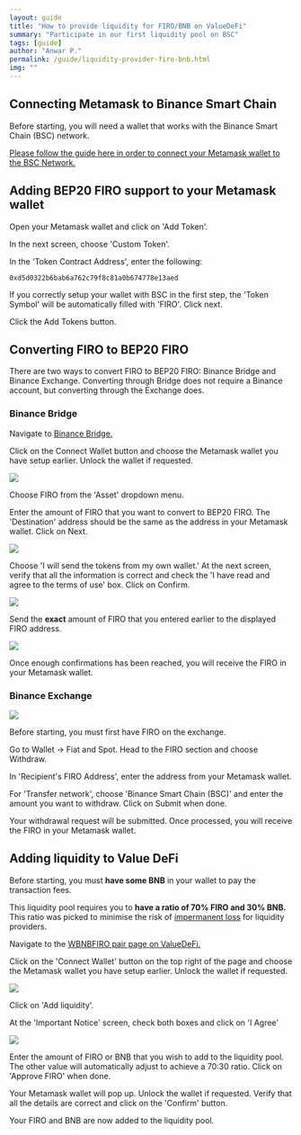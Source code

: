 ```yaml
---
layout: guide
title: "How to provide liquidity for FIRO/BNB on ValueDeFi"
summary: "Participate in our first liquidity pool on BSC"
tags: [guide]
author: "Anwar P."
permalink: /guide/liquidity-provider-firo-bnb.html
img: ""
---
```

## Connecting Metamask to Binance Smart Chain

Before starting, you will need a wallet that works with the Binance Smart Chain (BSC) network. 

[Please follow the guide here in order to connect your Metamask wallet to the BSC Network.](https://docs.binance.org/smart-chain/wallet/metamask.html)

## Adding BEP20 FIRO support to your Metamask wallet

Open your Metamask wallet and click on 'Add Token'.

In the next screen, choose 'Custom Token'. 

In the 'Token Contract Address', enter the following:

`0xd5d0322b6bab6a762c79f8c81a0b674778e13aed`

If you correctly setup your wallet with BSC in the first step, the 'Token Symbol' will be automatically filled with 'FIRO'. Click next.

Click the Add Tokens button.

## Converting FIRO to BEP20 FIRO

There are two ways to convert FIRO to BEP20 FIRO: Binance Bridge and Binance Exchange. Converting through Bridge does not require a Binance account, but converting through the Exchange does.

### Binance Bridge

Navigate to [Binance Bridge.](https://www.binance.org/en/bridge)

Click on the Connect Wallet button and choose the Metamask wallet you have setup earlier. Unlock the wallet if requested.

![](/guide/assets/liquidity-provider-firo-bnb/bridge_01.png)

Choose FIRO from the 'Asset' dropdown menu.

Enter the amount of FIRO that you want to convert to BEP20 FIRO. The 'Destination' address should be the same as the address in your Metamask wallet. Click on Next.

![](/guide/assets/liquidity-provider-firo-bnb/bridge_02.png)

Choose 'I will send the tokens from my own wallet.' At the next screen, verify that all the information is correct and check the 'I have read and agree to the terms of use' box. Click on Confirm.

![](/guide/assets/liquidity-provider-firo-bnb/bridge_03.png)

Send the **exact** amount of FIRO that you entered earlier to the displayed FIRO address.

![](/guide/assets/liquidity-provider-firo-bnb/bridge_04.png)

Once enough confirmations has been reached, you will receive the FIRO in your Metamask wallet.

### Binance Exchange

![](/guide/assets/liquidity-provider-firo-bnb/exchange_withdraw.png)

Before starting, you must first have FIRO on the exchange.

Go to Wallet -> Fiat and Spot. Head to the FIRO section and choose Withdraw.

In 'Recipient's FIRO Address', enter the address from your Metamask wallet.

For 'Transfer network', choose 'Binance Smart Chain (BSC)' and enter the amount you want to withdraw. Click on Submit when done.

Your withdrawal request will be submitted. Once processed, you will receive the FIRO in your Metamask wallet.

## Adding liquidity to Value DeFi

Before starting, you must **have some BNB** in your wallet to pay the transaction fees.

This liquidity pool requires you to **have a ratio of 70% FIRO and 30% BNB.** This ratio was picked to minimise the risk of [impermanent loss](https://academy.binance.com/en/articles/impermanent-loss-explained) for liquidity providers.

Navigate to the [WBNBFIRO pair page on ValueDeFi.](https://bsc.valuedefi.io/#/vfarm/0xffb62cebd566062991157ea7a24fff94d0a92b0c)

Click on the 'Connect Wallet' button on the top right of the page and choose the Metamask wallet you have setup earlier. Unlock the wallet if requested.

![](/guide/assets/liquidity-provider-firo-bnb/wbnbfiro_pair.png)

Click on 'Add liquidity'.

At the 'Important Notice' screen, check both boxes and click on 'I Agree'

![](/guide/assets/liquidity-provider-firo-bnb/wbnbfiro_add_lp.png)

Enter the amount of FIRO or BNB that you wish to add to the liquidity pool. The other value will automatically adjust to achieve a 70:30 ratio. Click on 'Approve FIRO' when done.

Your Metamask wallet will pop up. Unlock the wallet if requested. Verify that all the details are correct and click on the 'Confirm' button.

Your FIRO and BNB are now added to the liquidity pool.
